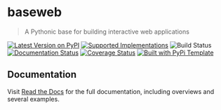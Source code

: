 # baseweb

> A Pythonic base for building interactive web applications

[![Latest Version on PyPI](https://img.shields.io/pypi/v/baseweb.svg)](https://pypi.python.org/pypi/baseweb/)
[![Supported Implementations](https://img.shields.io/pypi/pyversions/baseweb.svg)](https://pypi.python.org/pypi/baseweb/)
![Build Status](https://github.com/christophevg/baseweb/actions/workflows/test.yaml/badge.svg)
[![Documentation Status](https://readthedocs.org/projects/baseweb/badge/?version=latest)](https://baseweb.readthedocs.io/en/latest/?badge=latest)
[![Coverage Status](https://coveralls.io/repos/github/christophevg/baseweb/badge.svg?branch=master)](https://coveralls.io/github/christophevg/baseweb?branch=master)
[![Built with PyPi Template](https://img.shields.io/badge/PyPi_Template-v0.4.5-blue.svg)](https://github.com/christophevg/pypi-template)



## Documentation

Visit [Read the Docs](https://baseweb.readthedocs.org) for the full documentation, including overviews and several examples.



